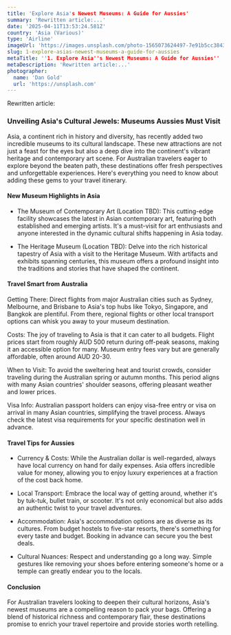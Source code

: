 ```yaml
---
title: 'Explore Asia's Newest Museums: A Guide for Aussies'
summary: 'Rewritten article:...'
date: '2025-04-11T13:53:24.581Z'
country: 'Asia (Various)'
type: 'Airline'
imageUrl: 'https://images.unsplash.com/photo-1565073624497-7e91b5cc3843'
slug: 1-explore-asias-newest-museums-a-guide-for-aussies
metaTitle: ''1. Explore Asia''s Newest Museums: A Guide for Aussies''
metaDescription: 'Rewritten article:...'
photographer:
  name: 'Dan Gold'
  url: 'https://unsplash.com'
---
```


Rewritten article:

### Unveiling Asia's Cultural Jewels: Museums Aussies Must Visit

Asia, a continent rich in history and diversity, has recently added two incredible museums to its cultural landscape. These new attractions are not just a feast for the eyes but also a deep dive into the continent's vibrant heritage and contemporary art scene. For Australian travelers eager to explore beyond the beaten path, these destinations offer fresh perspectives and unforgettable experiences. Here's everything you need to know about adding these gems to your travel itinerary.

#### New Museum Highlights in Asia

- The Museum of Contemporary Art (Location TBD): This cutting-edge facility showcases the latest in Asian contemporary art, featuring both established and emerging artists. It's a must-visit for art enthusiasts and anyone interested in the dynamic cultural shifts happening in Asia today.

- The Heritage Museum (Location TBD): Delve into the rich historical tapestry of Asia with a visit to the Heritage Museum. With artifacts and exhibits spanning centuries, this museum offers a profound insight into the traditions and stories that have shaped the continent.

#### Travel Smart from Australia

Getting There: Direct flights from major Australian cities such as Sydney, Melbourne, and Brisbane to Asia's top hubs like Tokyo, Singapore, and Bangkok are plentiful. From there, regional flights or other local transport options can whisk you away to your museum destination.

Costs: The joy of traveling to Asia is that it can cater to all budgets. Flight prices start from roughly AUD 500 return during off-peak seasons, making it an accessible option for many. Museum entry fees vary but are generally affordable, often around AUD 20-30.

When to Visit: To avoid the sweltering heat and tourist crowds, consider traveling during the Australian spring or autumn months. This period aligns with many Asian countries' shoulder seasons, offering pleasant weather and lower prices.

Visa Info: Australian passport holders can enjoy visa-free entry or visa on arrival in many Asian countries, simplifying the travel process. Always check the latest visa requirements for your specific destination well in advance.

#### Travel Tips for Aussies

- Currency & Costs: While the Australian dollar is well-regarded, always have local currency on hand for daily expenses. Asia offers incredible value for money, allowing you to enjoy luxury experiences at a fraction of the cost back home.

- Local Transport: Embrace the local way of getting around, whether it's by tuk-tuk, bullet train, or scooter. It's not only economical but also adds an authentic twist to your travel adventures.

- Accommodation: Asia's accommodation options are as diverse as its cultures. From budget hostels to five-star resorts, there's something for every taste and budget. Booking in advance can secure you the best deals.

- Cultural Nuances: Respect and understanding go a long way. Simple gestures like removing your shoes before entering someone's home or a temple can greatly endear you to the locals.

#### Conclusion

For Australian travelers looking to deepen their cultural horizons, Asia's newest museums are a compelling reason to pack your bags. Offering a blend of historical richness and contemporary flair, these destinations promise to enrich your travel repertoire and provide stories worth retelling.